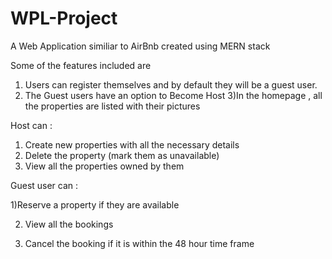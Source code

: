 # WPL-Project
A Web Application similiar to AirBnb created using MERN stack

Some of the features included are
1) Users can register themselves and by default they will be a guest user.
2) The Guest users have an option to Become Host
3)In the homepage , all the properties are listed with their pictures

Host can :

1) Create new properties with all the necessary details
2) Delete the property (mark them as unavailable)
3) View all the properties owned by them

Guest user can :

1)Reserve a property if they are available

2) View all the bookings

3) Cancel the booking if it is within the 48 hour time frame
